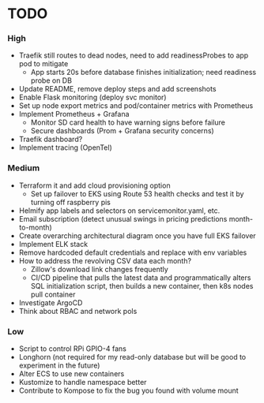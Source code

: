 # TODO

### High 
- Traefik still routes to dead nodes, need to add readinessProbes to app pod to mitigate
    - App starts 20s before database finishes initialization; need readiness probe on DB
- Update README, remove deploy steps and add screenshots
- Enable Flask monitoring (deploy svc monitor)
- Set up node export metrics and pod/container metrics with Prometheus 
- Implement Prometheus + Grafana
    - Monitor SD card health to have warning signs before failure
    - Secure dashboards (Prom + Grafana security concerns)
- Traefik dashboard?
- Implement tracing (OpenTel)

### Medium
- Terraform it and add cloud provisioning option
    - Set up failover to EKS using Route 53 health checks and test it by turning off raspberry pis
- Helmify app labels and selectors on servicemonitor.yaml, etc. 
- Email subscription (detect unusual swings in pricing predictions month-to-month)
- Create overarching architectural diagram once you have full EKS failover
- Implement ELK stack
- Remove hardcoded default credentials and replace with env variables
- How to address the revolving CSV data each month?
    - Zillow's download link changes frequently
    - CI/CD pipeline that pulls the latest data and programmatically alters SQL initialization script, then builds a new container, then k8s nodes pull container
- Investigate ArgoCD
- Think about RBAC and network pols

### Low
- Script to control RPi GPIO-4 fans
- Longhorn (not required for my read-only database but will be good to experiment in the future)
- Alter ECS to use new containers
- Kustomize to handle namespace better
- Contribute to Kompose to fix the bug you found with volume mount
